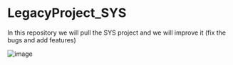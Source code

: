 # LegacyProject_SYS
In this repository we will pull the SYS project and we will improve it (fix the bugs and add features)

![image](https://github.com/Legacy-Project-Team-5/LegacyProject_SYS/assets/132345098/736629f8-84da-40e6-bcb9-ef1c269a0d13)

